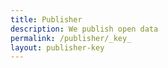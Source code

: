 ```yaml
---
title: Publisher
description: We publish open data
permalink: /publisher/_key_
layout: publisher-key
---
```

